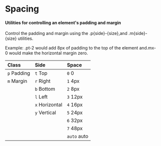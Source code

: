 
# Spacing
#### Utilities for controlling an element's padding and margin

Control the padding and margin using the .p{side}-{size},and .m{side}-{size} utilities.

Example: .pt-2 would add 8px of padding to the top of the element and.mx-0 would make the horizontal margin zero.

| Class       | Side           | Space    |
| :---------- |:-------------- | :------- |
| `p` Padding | `t` Top        | `0` 0    |
| `m` Margin  | `r` Right      | `1` 4px  |
|             | `b` Bottom     | `2` 8px  |
|             | `l` Left       | `3` 12px |
|             | `x` Horizontal | `4` 16px |
|             | `y` Vertical   | `5` 24px |
|             |                | `6` 32px |
|             |                | `7` 48px |
|             |                | `auto` auto |

